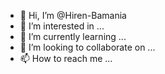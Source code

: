 - 👋 Hi, I’m @Hiren-Bamania
- 👀 I’m interested in ...
- 🌱 I’m currently learning ...
- 💞️ I’m looking to collaborate on ...
- 📫 How to reach me ...

<!---
Hiren-Bamania/Hiren-Bamania is a ✨ special ✨ repository because its `README.md` (this file) appears on your GitHub profile.
You can click the Preview link to take a look at your changes.
--->
